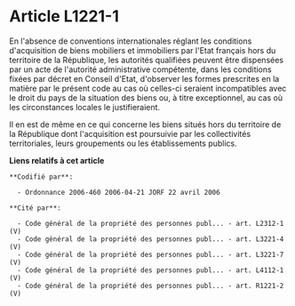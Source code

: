 # Article L1221-1

En l'absence de conventions internationales réglant les conditions d'acquisition de biens mobiliers et immobiliers par l'Etat
français hors du territoire de la République, les autorités qualifiées peuvent être dispensées par un acte de l'autorité
administrative compétente, dans les conditions fixées par décret en Conseil d'Etat, d'observer les formes prescrites en la
matière par le présent code au cas où celles-ci seraient incompatibles avec le droit du pays de la situation des biens ou, à
titre exceptionnel, au cas où les circonstances locales le justifieraient.

Il en est de même en ce qui concerne les biens situés hors du territoire de la République dont l'acquisition est poursuivie
par les collectivités territoriales, leurs groupements ou les établissements publics.

**Liens relatifs à cet article**

	**Codifié par**:

	  - Ordonnance 2006-460 2006-04-21 JORF 22 avril 2006

	**Cité par**:

	  - Code général de la propriété des personnes publ... - art. L2312-1 (V)
	  - Code général de la propriété des personnes publ... - art. L3221-4 (V)
	  - Code général de la propriété des personnes publ... - art. L3221-7 (V)
	  - Code général de la propriété des personnes publ... - art. L4112-1 (V)
	  - Code général de la propriété des personnes publ... - art. R1221-2 (V)
